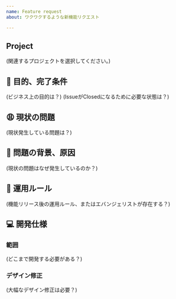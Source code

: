 ```yaml
---
name: Feature request
about: ワクワクするような新機能リクエスト

---
```


## Project

(関連するプロジェクトを選択してください。)

## 🎉 目的、完了条件

(ビジネス上の目的は？)
(IssueがClosedになるために必要な状態は？)

## 😩 現状の問題

(現状発生している問題は？)

## 🤔 問題の背景、原因

(現状の問題はなぜ発生しているのか？)

## 📓 運用ルール

(機能リリース後の運用ルール、またはエバンジェリストが存在する？)

## 💻 開発仕様

### 範囲

(どこまで開発する必要がある？)

### デザイン修正

(大幅なデザイン修正は必要？)
